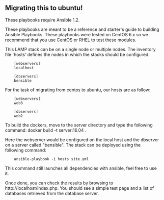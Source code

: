 Migrating this to ubuntu!
-------------------------------------------

These playbooks require Ansible 1.2.

These playbooks are meant to be a reference and starter's guide to building
Ansible Playbooks. These playbooks were tested on CentOS 6.x so we recommend
that you use CentOS or RHEL to test these modules.

This LAMP stack can be on a single node or multiple nodes. The inventory file
'hosts' defines the nodes in which the stacks should be configured.

        [webservers]
        localhost

        [dbservers]
        bensible


For the task of migrating from centos to ubuntu, our hosts are as follow:

        [webservers]
        web3
        
        [dbservers]
        web2

To build the dockers, move to the server directory and type the following command:
        docker build -t server:16.04 .


Here the webserver would be configured on the local host and the dbserver on a
server called "bensible". The stack can be deployed using the following
command:

        ansible-playbook -i hosts site.yml

This command still launches all dependencies with ansible, feel free to use it.

Once done, you can check the results by browsing to http://localhost/index.php.
You should see a simple test page and a list of databases retrieved from the
database server.
